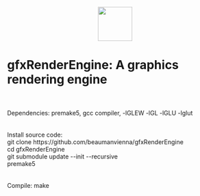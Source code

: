 <p align="center">
  <img width="80" src="resources/pictures/barrel.bmp">
</p>

# gfxRenderEngine: A graphics rendering engine
<br />
<br />
Dependencies: premake5, gcc compiler, -lGLEW -lGL -lGLU -lglut<br />
<br />
<br />
Install source code: <br />
git clone https://github.com/beaumanvienna/gfxRenderEngine<br />
cd gfxRenderEngine<br />
git submodule update --init --recursive<br />
premake5<br />
<br />
<br />
Compile: make

